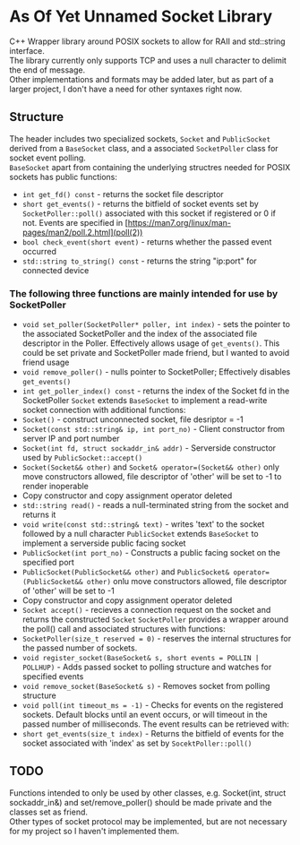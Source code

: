 # As Of Yet Unnamed Socket Library
C++ Wrapper library around POSIX sockets to allow for RAII and std::string interface.<br>
The library currently only supports TCP and uses a null character to delimit the end of message.<br>
Other implementations and formats may be added later, but as part of a larger project, I don't have a need for other syntaxes right now.<br>

## Structure
The header includes two specialized sockets, `Socket` and `PublicSocket` derived from a `BaseSocket` class, and a associated `SocketPoller` class for socket event polling.<br>
`BaseSocket` apart from containing the underlying structres needed for POSIX sockets has public functions:<br>
- `int get_fd() const` - returns the socket file descriptor
- `short get_events()` - returns the bitfield of socket events set by `SocketPoller::poll()` associated with this socket if registered or 0 if not. Events are specified in [https://man7.org/linux/man-pages/man2/poll.2.html](poll(2))
- `bool check_event(short event)` - returns whether the passed event occurred
- `std::string to_string() const` - returns the string "ip:port" for connected device
### The following three functions are mainly intended for use by SocketPoller
- `void set_poller(SocketPoller* poller, int index)` - sets the pointer to the associated SocketPoller and the index of the associated file descriptor in the Poller. Effectively allows usage of `get_events()`. This could be set private and SocketPoller made friend, but I wanted to avoid friend usage
- `void remove_poller()` - nulls pointer to SocketPoller; Effectively disables `get_events()`
- `int get_poller_index() const` - returns the index of the Socket fd in the SocketPoller
`Socket` extends `BaseSocket` to implement a read-write socket connection with additional functions:<br>
- `Socket()` - construct unconnected socket, file desriptor = -1
- `Socket(const std::string& ip, int port_no)` - Client constructor from server IP and port number
- `Socket(int fd, struct sockaddr_in& addr)` - Serverside constructor used by `PublicSocket::accept()`
- `Socket(Socket&& other)` and `Socket& operator=(Socket&& other)` only move constructors allowed, file descriptor of 'other' will be set to -1 to render inoperable
- Copy constructor and copy assignment operator deleted
- `std::string read()` - reads a null-terminated string from the socket and returns it
- `void write(const std::string& text)` - writes 'text' to the socket followed by a null character
`PublicSocket` extends `BaseSocket` to implement a serverside public facing socket
- `PublicSocket(int port_no)` - Constructs a public facing socket on the specified port
- `PublicSocket(PublicSocket&& other)` and `PublicSocket& operator=(PublicSocket&& other)` onlu move constructors allowed, file descriptor of 'other' will be set to -1
- Copy constructor and copy assignment operator deleted
- `Socket accept()` - recieves a connection request on the socket and returns the constructed `Socket`
`SocketPoller` provides a wrapper around the poll() call and associated structures with functions:
- `SocketPoller(size_t reserved = 0)` - reserves the internal structures for the passed number of sockets.
- `void register_socket(BaseSocket& s, short events = POLLIN | POLLHUP)` - Adds passed socket to polling structure and watches for specified events
- `void remove_socket(BaseSocket& s)` - Removes socket from polling structure
- `void poll(int timeout_ms = -1)` - Checks for events on the registered sockets. Default blocks until an event occurs, or will timeout in the passed number of milliseconds. The event results can be retrieved with:
- `short get_events(size_t index)` - Returns the bitfield of events for the socket associated with 'index' as set by `SocektPoller::poll()`

## TODO
Functions intended to only be used by other classes, e.g. Socket(int, struct sockaddr\_in&) and set/remove\_poller() should be made private and the classes set as friend.<br>
Other types of socket protocol may be implemented, but are not necessary for my project so I haven't implemented them.
